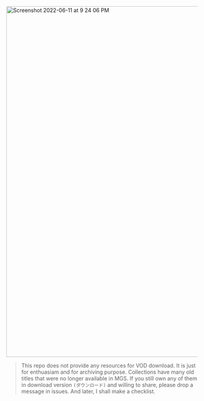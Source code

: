 <img width="925" alt="Screenshot 2022-06-11 at 9 24 06 PM" src="https://user-images.githubusercontent.com/97237605/173189831-0bfa6939-30a0-4e9a-a403-454b3a873df7.png">

> This repo does not provide any resources for VOD download. It is just for enthuasiam and for archiving purpose.
> Collections have many old titles that were no longer available in MGS. If you still own any of them in download version `(ダウンロード)` and willing to share, please drop a message in issues. And later, I shall make a checklist.
